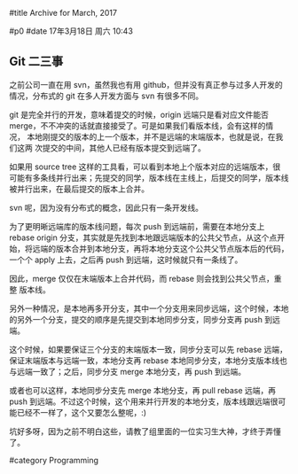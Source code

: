 #title Archive for March, 2017

#p0
#date 17年3月18日 周六 10:43

## Git 二三事

之前公司一直在用 svn，虽然我也有用 github，但并没有真正参与过多人开发的
情况，分布式的 git 在多人开发方面与 svn 有很多不同。

git 是完全并行的开发，意味着提交的时候，origin 远端只是看对应文件能否
merge，不不冲突的话就直接接受了。可是如果我们看版本线，会有这样的情况，
本地刚提交的版本的上一个版本，并不是远端的末端版本，也就是说，在我们这两
次提交的中间，其他人已经有版本提交到远端了。

如果用 source tree 这样的工具看，可以看到本地上个版本对应的远端版本，很
可能有多条线并行出来；先提交的同学，版本线在主线上，后提交的同学，版本线
被并行出来，在最后提交的版本上合并。

svn 呢，因为没有分布式的概念，因此只有一条开发线。

为了更明晰远端库的版本线问题，每次 push 到远端前，需要在本地分支上
rebase origin 分支，其实就是先找到本地跟远端版本的公共父节点，从这个点开
始，将远端的版本合并到本地分支，再将本地分支这个公共父节点版本后的代码，
一个个 apply 上去，之后再 push 到远端，这时候就只有一条线了。

因此，merge 仅仅在末端版本上合并代码，而 rebase 则会找到公共父节点，重整
版本线。

另外一种情况，是本地再多开分支，其中一个分支用来同步远端，这个时候，本地
的另外一个分支，提交的顺序是先提交到本地同步分支，同步分支再 push 到远端。

这个时候，如果要保证三个分支的末端版本一致，同步分支可以先 rebase 远端，
保证末端版本与远端一致，本地分支再 rebase 本地同步分支，本地分支版本线也
与远端一致了；之后，同步分支 merge 本地分支，再 push 到远端。

或者也可以这样，本地同步分支先 merge 本地分支，再 pull rebase 远端，再
push 到远端。不过这个时候，这个用来并行开发的本地分支，版本线跟远端很可
能已经不一样了，这个又要怎么整呢，:)

坑好多呀，因为之前不明白这些，请教了组里面的一位实习生大神，才终于弄懂了。

#category Programming

<!-- date: 2017-03-18T10:43:54+0800 -->



